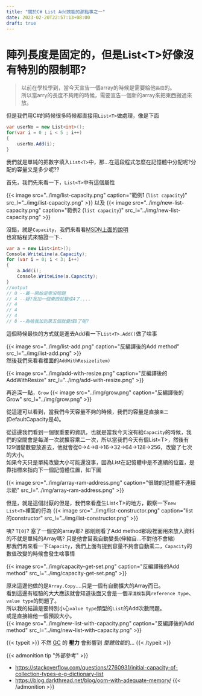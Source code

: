 ```yaml
---
title: "關於C# List Add效能的那點事之一"
date: 2023-02-20T22:57:13+08:00
draft: true
---
```


# 陣列長度是固定的，但是List\<T\>好像沒有特別的限制耶?

> 以前在學校學到，當今天宣告一個array的時候是需要給他`長度`的。  
> 所以當arry的長度不夠用的時候，需要宣告一個新的array來把東西搬過來放。

但是我們用C#的時候很多時候都直接用`List<T>`做處理，像是下面
```csharp
var userNo = new List<int>();
for(var i = 0 ; i < 5 ; i++)
{
    userNo.Add(i);
}
```
  
我們就是單純的把數字填入`List<T>`中，那...在這段程式怎麼在記憶體中分配呢?分配的容量又是多少呢??  
  
首先，我們先來看一下，`List<T>`中有這個屬性  

{{< image src="../img/list-capacity.png" caption="範例1 (`list capacity`)" src_l="../img/list-capacity.png" >}}
以及
{{< image src="../img/new-list-capacity.png" caption="範例2 (`list capacity`)" src_l="../img/new-list-capacity.png" >}}  

沒錯，就是`Capacity`，我們來看看[MSDN上面的說明](https://learn.microsoft.com/zh-tw/dotnet/api/system.collections.generic.list-1.capacity?view=net-7.0)  
也寫點程式來驗證一下..
```c#
var a = new List<int>();
Console.WriteLine(a.Capacity);
for (var i = 0; i < 3; i++)
{
    a.Add(i);
    Console.WriteLine(a.Capacity);
}
//output
// 0 --最一開始是零沒問題
// 4 --疑?我加一個東西就變成4了....
// 4
// 4
// 4
// 8 --為啥我加到第五個就變成8了呢?
```
這個時候最快的方式就是進去Add看一下`List<T>.Add()`做了啥事

{{< image src="../img/list-add.png" caption="反編譯後的Add method" src_l="../img/list-add.png" >}}  
然後我們來看看裡面的`AddWithResize(item)`

{{< image src="../img/add-with-resize.png" caption="反編譯後的AddWithResize" src_l="../img/add-with-resize.png" >}}  

再追深一點，`Grow`
{{< image src="../img/grow.png" caption="反編譯後的Grow" src_l="../img/grow.png" >}}  

從這邊可以看到，當我們今天容量不夠的時候，我們的容量是直接`乘二`(DefaultCapacity是4)。  

從這邊我們看到一個很重要的資訊，也就是當我今天沒有給`Capacity`的時候，我們的空間會是每滿一次就擴容乘二一次，所以當我們今天有個List\<T\>，然後有129個變數要放進去，他就會從0->4->8->16->32->64->128->256，改變了七次的大小。  
如果今天只是單純改變大小可能還沒事，因為List在記憶體中是不連續的位置，是靠指標來指向下一個記憶體位置，如下圖  

{{< image src="../img/array-ram-address.png" caption="很醜的記憶體不連續示範" src_l="../img/array-ram-address.png" >}}  

但是，就是這個討厭的但是，我們來看產生List\<T\>的地方，觀察一下`new List<T>`裡面的行為
{{< image src="../img/list-constructor.png" caption="list的constructor" src_l="../img/list-constructor.png" >}}  

咦? `T[0]`? 塞了一個空的array耶? 那剛剛看了Add method那段裡面用來放入資料的不就是單純的Array嗎? 只是他會幫我自動變長(伸縮自...不對他不會縮)  
那我們再來看一下`Capacity`，我們上面有提到容量不夠會自動乘二，`Capacity`的數值改變的時候會發生啥事情

{{< image src="../img/capacity-get-set.png" caption="反編譯後的Add method" src_l="../img/capacity-get-set.png" >}}  

原來這邊他做的是`Array.Copy`....只是一個有自動擴大的Array而已。  
看到這邊有經驗的大大應該就會知道後面又會是一個`深淺複製`與`reference type`、`value type`的問題了。  
所以我的結論是要特別小心`value type`類型的`List`的Add次數問題。  
或是直接給他一個預設大小。  
{{< image src="../img/new-list-with-capacity.png" caption="反編譯後的Add method" src_l="../img/new-list-with-capacity.png" >}}  

{{< typeit >}}
不然 [GC](https://learn.microsoft.com/zh-tw/dotnet/api/system.gc?view=net-7.0) 的 **壓力** 會影響到 *整體效能*的...
{{< /typeit >}}




{{< admonition tip "外部參考" >}}
* https://stackoverflow.com/questions/2760931/initial-capacity-of-collection-types-e-g-dictionary-list
* https://blog.darkthread.net/blog/oom-with-adequate-memory/
{{< /admonition >}}




